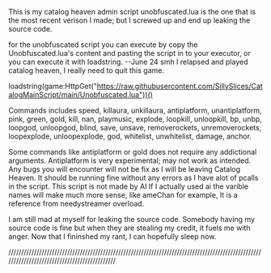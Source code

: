 This is my catalog heaven admin script unobfuscated.lua is the one that is the most recent verison I made; but I screwed up and end up leaking the source code.


for the unobfuscated script you can execute by copy the Unobfuscated.lua's content and pasting the script in to your executor, or you can execute it with loadstring. --June 24 smh I relapsed and played catalog heaven, I really need to quit this game.

loadstring(game:HttpGet("https://raw.githubusercontent.com/SillySlices/CatalogMainScript/main/Unobfuscated.lua"))()

Commands includes speed, killaura, unkillaura, antiplatform, unantiplatform, pink, green, gold, kill, nan, playmusic, explode, loopkill, unloopkill, bp, unbp, loopgod, unloopgod, blind, save, unsave, removerockets, unremoverockets, loopexplode, unloopexplode, god, whitelist, unwhitelist, damage, anchor.

Some commands like antiplatform or gold does not require any addictional arguments.
Antiplatform is very experimental; may not work as intended.
Any bugs you will encounter will not be fix as I will be leaving Catalog Heaven.
It should be running fine without any errors as I have alot of pcalls in the script.
This script is not made by AI If I actually used ai the varible names will make much more sense, like ameChan for example, It is a reference from needystreamer overload.

I am still mad at myself for leaking the source code. Somebody having my source code is fine but when they are stealing my credit, it fuels me with anger. Now that I fininshed my rant, I can hopefully sleep now.


/////////////////////////////////////////////////////////////////////////////////////////////////////////////////////////////////////////////
